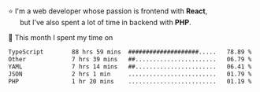 ⭐ I'm a web developer whose passion is frontend with <b>React</b>,<br/>
&nbsp; &nbsp; &nbsp; but I've also spent a lot of time in backend with <b>PHP</b>.

📅 This month I spent my time on

<!--START_SECTION:waka-->

```txt
TypeScript        88 hrs 59 mins  ####################.....   78.89 %
Other             7 hrs 39 mins   ##.......................   06.79 %
YAML              7 hrs 14 mins   ##.......................   06.41 %
JSON              2 hrs 1 min     .........................   01.79 %
PHP               1 hr 20 mins    .........................   01.19 %
```

<!--END_SECTION:waka-->
